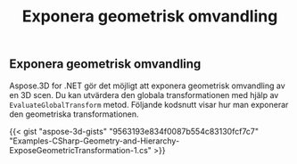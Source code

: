 ﻿---
title: Exponera geometrisk omvandling
type: docs
weight: 80
url: /sv/net/expose-geometric-transformation/
description: Aspose.3D for .NET gör det möjligt att exponera geometrisk omvandling av en 3D scen. Du kan utvärdera den globala transformationen med hjälp av EvaluateGlobalTransform metod.
---
## **Exponera geometrisk omvandling**
Aspose.3D for .NET gör det möjligt att exponera geometrisk omvandling av en 3D scen. Du kan utvärdera den globala transformationen med hjälp av `EvaluateGlobalTransform` metod. Följande kodsnutt visar hur man exponerar den geometriska transformationen.

{{< gist "aspose-3d-gists" "9563193e834f0087b554c83130fcf7c7" "Examples-CSharp-Geometry-and-Hierarchy-ExposeGeometricTransformation-1.cs" >}}
